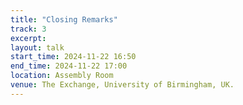 ```yaml
---
title: "Closing Remarks"
track: 3
excerpt: 
layout: talk
start_time: 2024-11-22 16:50
end_time: 2024-11-22 17:00
location: Assembly Room
venue: The Exchange, University of Birmingham, UK.
---
```

